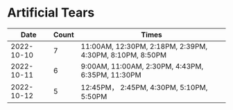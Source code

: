 # Artificial Tears

| Date | Count | Times |
| ---- | ----- | ---- |
| 2022-10-10 | 7 | 11:00AM, 12:30PM, 2:18PM, 2:39PM, 4:30PM, 8:10PM, 8:50PM |
| 2022-10-11 | 6 | 9:00AM, 11:00AM, 2:30PM, 4:43PM, 6:35PM, 11:30PM |
| 2022-10-12 | 5 | 12:45PM， 2:45PM, 4:30PM, 5:10PM, 5:50PM |
